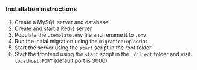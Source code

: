 ### Installation instructions
1. Create a MySQL server and database
2. Create and start a Redis server
3. Populate the `.template.env` file and rename it to `.env`
4. Run the initial migration using the `migration:up` script
5. Start the server using the `start` script in the root folder
6. Start the frontend using the `start` script in the `./client` folder and visit `localhost:PORT` (default port is 3000)